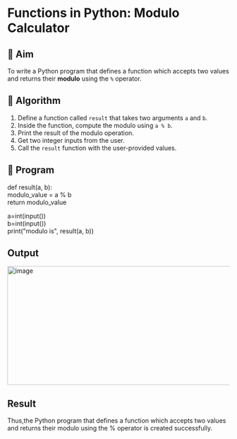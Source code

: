 # Functions in Python: Modulo Calculator

## 🎯 Aim
To write a Python program that defines a function which accepts two values and returns their **modulo** using the `%` operator.

## 🧠 Algorithm
1. Define a function called `result` that takes two arguments `a` and `b`.
2. Inside the function, compute the modulo using `a % b`.
3. Print the result of the modulo operation.
4. Get two integer inputs from the user.
5. Call the `result` function with the user-provided values.

## 🧾 Program
def result(a, b): <br />
    modulo_value = a % b <br />
    return modulo_value  <br />

a=int(input()) <br />
b=int(input())<br />
print("modulo is", result(a, b))


## Output
<img width="581" height="269" alt="image" src="https://github.com/user-attachments/assets/fb3e2784-9a1b-4418-8dc2-7734e9b272b4" />

## Result
Thus,the Python program that defines a function which accepts two values and returns their modulo using the % operator is created successfully.
